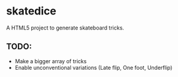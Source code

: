 # skatedice

A HTML5 project to generate skateboard tricks.

## TODO:

- Make a bigger array of tricks
- Enable unconventional variations (Late flip, One foot, Underflip)
